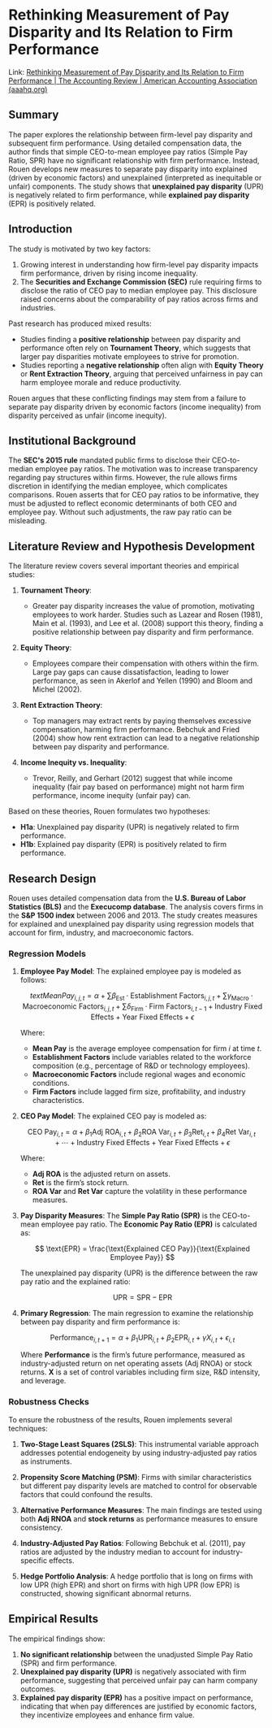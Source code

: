 # Rethinking Measurement of Pay Disparity and Its Relation to Firm Performance

Link: [Rethinking Measurement of Pay Disparity and Its Relation to Firm Performance | The Accounting Review | American Accounting Association (aaahq.org)](https://publications.aaahq.org/accounting-review/article-abstract/95/1/343/4347/Rethinking-Measurement-of-Pay-Disparity-and-Its)

## Summary

The paper explores the relationship between firm-level pay disparity and subsequent firm performance. Using detailed compensation data, the author finds that simple CEO-to-mean employee pay ratios (Simple Pay Ratio, SPR) have no significant relationship with firm performance. Instead, Rouen develops new measures to separate pay disparity into explained (driven by economic factors) and unexplained (interpreted as inequitable or unfair) components. The study shows that **unexplained pay disparity** (UPR) is negatively related to firm performance, while **explained pay disparity** (EPR) is positively related.

## Introduction

The study is motivated by two key factors:
1. Growing interest in understanding how firm-level pay disparity impacts firm performance, driven by rising income inequality.
2. The **Securities and Exchange Commission (SEC)** rule requiring firms to disclose the ratio of CEO pay to median employee pay. This disclosure raised concerns about the comparability of pay ratios across firms and industries.

Past research has produced mixed results:
- Studies finding a **positive relationship** between pay disparity and performance often rely on **Tournament Theory**, which suggests that larger pay disparities motivate employees to strive for promotion.
- Studies reporting a **negative relationship** often align with **Equity Theory** or **Rent Extraction Theory**, arguing that perceived unfairness in pay can harm employee morale and reduce productivity.

Rouen argues that these conflicting findings may stem from a failure to separate pay disparity driven by economic factors (income inequality) from disparity perceived as unfair (income inequity).

## Institutional Background

The **SEC's 2015 rule** mandated public firms to disclose their CEO-to-median employee pay ratios. The motivation was to increase transparency regarding pay structures within firms. However, the rule allows firms discretion in identifying the median employee, which complicates comparisons. Rouen asserts that for CEO pay ratios to be informative, they must be adjusted to reflect economic determinants of both CEO and employee pay. Without such adjustments, the raw pay ratio can be misleading.

## Literature Review and Hypothesis Development

The literature review covers several important theories and empirical studies:

1. **Tournament Theory**:
   - Greater pay disparity increases the value of promotion, motivating employees to work harder. Studies such as Lazear and Rosen (1981), Main et al. (1993), and Lee et al. (2008) support this theory, finding a positive relationship between pay disparity and firm performance.

2. **Equity Theory**:
   - Employees compare their compensation with others within the firm. Large pay gaps can cause dissatisfaction, leading to lower performance, as seen in Akerlof and Yellen (1990) and Bloom and Michel (2002).

3. **Rent Extraction Theory**:
   - Top managers may extract rents by paying themselves excessive compensation, harming firm performance. Bebchuk and Fried (2004) show how rent extraction can lead to a negative relationship between pay disparity and performance.

4. **Income Inequity vs. Inequality**:
   - Trevor, Reilly, and Gerhart (2012) suggest that while income inequality (fair pay based on performance) might not harm firm performance, income inequity (unfair pay) can.

Based on these theories, Rouen formulates two hypotheses:
- **H1a**: Unexplained pay disparity (UPR) is negatively related to firm performance.
- **H1b**: Explained pay disparity (EPR) is positively related to firm performance.

## Research Design

Rouen uses detailed compensation data from the **U.S. Bureau of Labor Statistics (BLS)** and the **Execucomp database**. The analysis covers firms in the **S&P 1500 index** between 2006 and 2013. The study creates measures for explained and unexplained pay disparity using regression models that account for firm, industry, and macroeconomic factors.

### Regression Models

1. **Employee Pay Model**:
   The explained employee pay is modeled as follows:

   $$
   text{Mean Pay}_{i,j,t} = \alpha + \sum \beta_{\text{Est}} \cdot \text{Establishment Factors}_{i,j,t} + \sum \gamma_{\text{Macro}} \cdot \text{Macroeconomic Factors}_{i,j,t} + \sum \delta_{\text{Firm}} \cdot \text{Firm Factors}_{i,t-1} + \text{Industry Fixed Effects} + \text{Year Fixed Effects} + \epsilon 
   $$

   Where:
   - **Mean Pay** is the average employee compensation for firm $i$ at time $t$.
   - **Establishment Factors** include variables related to the workforce composition (e.g., percentage of R&D or technology employees).
   - **Macroeconomic Factors** include regional wages and economic conditions.
   - **Firm Factors** include lagged firm size, profitability, and industry characteristics.

2. **CEO Pay Model**:
   The explained CEO pay is modeled as:

   $$
   \text{CEO Pay}_{i,t} = \alpha + \beta_1 \text{Adj ROA}_{i,t} + \beta_2 \text{ROA Var}_{i,t} + \beta_3 \text{Ret}_{i,t} + \beta_4 \text{Ret Var}_{i,t} + \cdots + \text{Industry Fixed Effects} + \text{Year Fixed Effects} + \epsilon 
   $$

   Where:
   - **Adj ROA** is the adjusted return on assets.
   - **Ret** is the firm’s stock return.
   - **ROA Var** and **Ret Var** capture the volatility in these performance measures.

3. **Pay Disparity Measures**:
   The **Simple Pay Ratio (SPR)** is the CEO-to-mean employee pay ratio. The **Economic Pay Ratio (EPR)** is calculated as:

   $$
   \text{EPR} = \frac{\text{Explained CEO Pay}}{\text{Explained Employee Pay}} 
   $$

   The unexplained pay disparity (UPR) is the difference between the raw pay ratio and the explained ratio:

   $$
   \text{UPR} = \text{SPR} - \text{EPR} 
   $$

4. **Primary Regression**:
   The main regression to examine the relationship between pay disparity and firm performance is:

   $$
   \text{Performance}_{i,t+1} = \alpha + \beta_1 \text{UPR}_{i,t} + \beta_2 \text{EPR}_{i,t} + \gamma X_{i,t} + \epsilon_{i,t}
   $$

   Where **Performance** is the firm’s future performance, measured as industry-adjusted return on net operating assets (Adj RNOA) or stock returns. **X** is a set of control variables including firm size, R&D intensity, and leverage.

### Robustness Checks

To ensure the robustness of the results, Rouen implements several techniques:

1. **Two-Stage Least Squares (2SLS)**:
   This instrumental variable approach addresses potential endogeneity by using industry-adjusted pay ratios as instruments.

2. **Propensity Score Matching (PSM)**:
   Firms with similar characteristics but different pay disparity levels are matched to control for observable factors that could confound the results.

3. **Alternative Performance Measures**:
   The main findings are tested using both **Adj RNOA** and **stock returns** as performance measures to ensure consistency.

4. **Industry-Adjusted Pay Ratios**:
   Following Bebchuk et al. (2011), pay ratios are adjusted by the industry median to account for industry-specific effects.

5. **Hedge Portfolio Analysis**:
   A hedge portfolio that is long on firms with low UPR (high EPR) and short on firms with high UPR (low EPR) is constructed, showing significant abnormal returns.

## Empirical Results

The empirical findings show:
1. **No significant relationship** between the unadjusted Simple Pay Ratio (SPR) and firm performance.
2. **Unexplained pay disparity (UPR)** is negatively associated with firm performance, suggesting that perceived unfair pay can harm company outcomes.
3. **Explained pay disparity (EPR)** has a positive impact on performance, indicating that when pay differences are justified by economic factors, they incentivize employees and enhance firm value.
